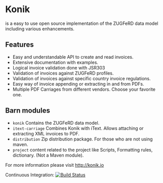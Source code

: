 # Konik 

is a easy to use open source implementation of the ZUGFeRD data model including various enhancements. 

## Features 
 - Easy and understandable API to create and read invoices.
 - Extensive documentation with examples.
 - Logical invoice validation done with JSR303
 - Validation of invoices against ZUGFeRD profiles.
 - Validation of invoices against specific country invoice regulations.
 - Easy way of invoice appending or extracting in and from PDFs.
 - Multiple PDF Carriages from different vendors. Choose your favorite one.

## Barn modules 

 - ```konik``` Contains the ZUGFeRD data model. 
 - ```itext-carriage```	Combines Konik with iText. Allows attaching or extracting XML invoices to PDF.
 - ```distribution``` Zip distribution package. For those who are not using maven.
 - ```project``` content related to the project like Scripts, Formatting rules, dictionary.  (Not a Maven module). 
 

For more information please visit http://konik.io


Continuous Integration: [![Build Status](http://ci.konik.io/job/konik/badge/icon)](http://ci.konik.io/job/konik/)
